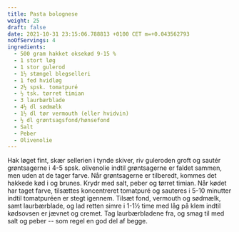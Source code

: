```yaml
---
title: Pasta bolognese
weight: 25
draft: false
date: 2021-10-31 23:15:06.788813 +0100 CET m=+0.043562793
noOfServings: 4
ingredients:
  - 500 gram hakket oksekød 9-15 %
  - 1 stort løg
  - 1 stor gulerod
  - 1½ stængel blegselleri
  - 1 fed hvidløg
  - 2½ spsk. tomatpuré
  - ½ tsk. tørret timian
  - 3 laurbærblade
  - 4½ dl sødmælk
  - 1½ dl tør vermouth (eller hvidvin)
  - ½ dl grøntsagsfond/hønsefond
  - Salt
  - Peber
  - Olivenolie
---
```




Hak løget fint, skær sellerien i tynde skiver, riv guleroden groft og
sautér grøntsagerne i 4-5 spsk. olivenolie indtil grøntsagerne er faldet
sammen, men uden at de tager farve. Når grøntsagerne er tilberedt,
kommes det hakkede kød i og brunes. Krydr med salt, peber og tørret
timian. Når kødet har taget farve, tilsættes koncentreret tomatpuré og
sauteres i 5-10 minutter indtil tomatpuréen er stegt igennem. Tilsæt
fond, vermouth og sødmælk, samt laurbærblade, og lad retten simre i 1-1½
time med låg på klem indtil kødsovsen er jævnet og cremet. Tag
laurbærbladene fra, og smag til med salt og peber -- som regel en god
del af begge.


